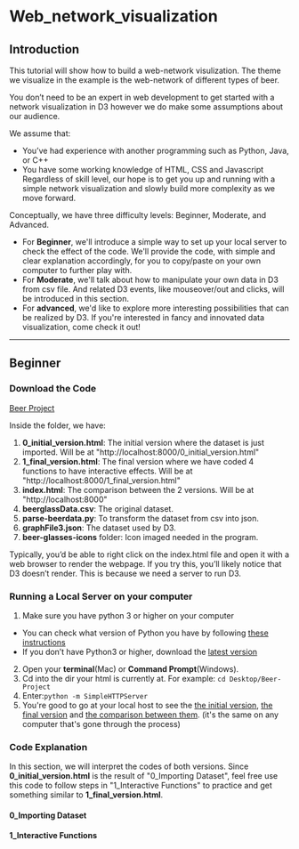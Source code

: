 # Web_network_visualization

## Introduction
  This tutorial will show how to build a web-network visulization. The theme we visualize in the example is the web-network of different types of beer.
  
  You don’t need to be an expert in web development to get started with a network visualization in D3 however we do make some assumptions about our audience.
  
  We assume that:
  - You’ve had experience with another programming such as Python, Java, or C++
  - You have some working knowledge of HTML, CSS and Javascript
  Regardless of skill level, our hope is to get you up and running with a simple network visualization and slowly build more complexity as we move forward.
  
  Conceptually, we have three difficulty levels: Beginner, Moderate, and Advanced. 
  
  - For **Beginner**, we'll introduce a simple way to set up your local server to check the effect of the code. We'll provide the code, with simple and clear explanation accordingly, for you to copy/paste on your own computer to further play with. 
  - For **Moderate**, we'll talk about how to manipulate your own data in D3 from csv file. And related D3 events, like mouseover/out and clicks, will be introduced in this section.
  - For **advanced**, we'd like to explore more interesting possibilities that can be realized by D3. If you're interested in fancy and innovated data visualization, come check it out!

***
## Beginner

### Download the Code
[Beer Project](../../blob/master/Beer-Project.zip)

Inside the folder, we have:
1. **0_initial_version.html**: The initial version where the dataset is just imported. Will be at "http://localhost:8000/0_initial_version.html"
2. **1_final_version.html**: The final version where we have coded 4 functions to have interactive effects. Will be at "http://localhost:8000/1_final_version.html"
3. **index.html**: The comparison between the 2 versions. Will be at "http://localhost:8000"
4. **beerglassData.csv**: The original dataset.
5. **parse-beerdata.py**: To transform the dataset from csv into json.
6. **graphFile3.json**: The dataset used by D3.
7. **beer-glasses-icons** folder: Icon imaged needed in the program.

Typically, you’d be able to right click on the index.html file and open it with a web browser to render the webpage. If you try this, you’ll likely notice that D3 doesn’t render. This is because we need a server to run D3.

### Running a Local Server on your computer
1. Make sure you have python 3 or higher on your computer
- You can check what version of Python you have by following [these instructions](https://edu.google.com/openonline/course-builder/docs/1.10/set-up-course-builder/check-for-python.html)
- If you don’t have Python3 or higher, download the [latest version](https://www.python.org/downloads/)
2. Open your **terminal**(Mac) or **Command Prompt**(Windows).
3. Cd into the dir your html is currently at. For example: `cd Desktop/Beer-Project`
4. Enter:`python -m SimpleHTTPServer`
5. You're good to go at your local host to see the [the initial version](http://localhost:8000/0_initial_version.html), [the final version](http://localhost:8000/1_final_version.html) and [the comparison between them](http://localhost:8000). (it's the same on any computer that's gone through the process)


### Code Explanation
In this section, we will interpret the codes of both versions. Since **0_initial_version.html** is the result of "0_Importing Dataset", feel free use this code to follow steps in "1_Interactive Functions" to practice and get something similar to **1_final_version.html**.

#### 0_Importing Dataset

#### 1_Interactive Functions





